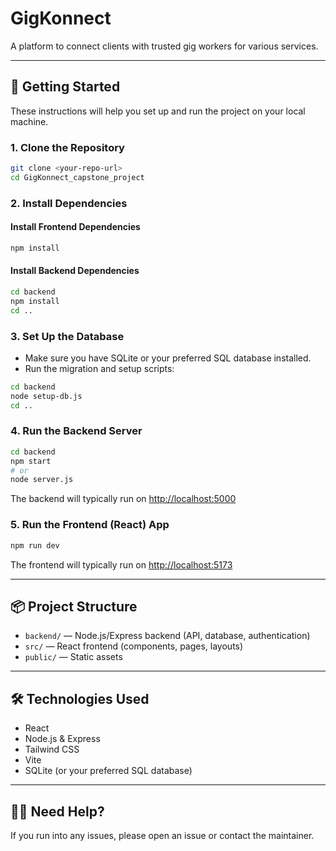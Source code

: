 # GigKonnect

A platform to connect clients with trusted gig workers for various services.

---

## 🚀 Getting Started

These instructions will help you set up and run the project on your local machine.

### 1. **Clone the Repository**
```bash
git clone <your-repo-url>
cd GigKonnect_capstone_project
```

### 2. **Install Dependencies**

#### Install Frontend Dependencies
```bash
npm install
```

#### Install Backend Dependencies
```bash
cd backend
npm install
cd ..
```

### 3. **Set Up the Database**

- Make sure you have SQLite or your preferred SQL database installed.
- Run the migration and setup scripts:

```bash
cd backend
node setup-db.js
cd ..
```

### 4. **Run the Backend Server**
```bash
cd backend
npm start
# or
node server.js
```

The backend will typically run on [http://localhost:5000](http://localhost:5000)

### 5. **Run the Frontend (React) App**
```bash
npm run dev
```

The frontend will typically run on [http://localhost:5173](http://localhost:5173)

---

## 📦 Project Structure

- `backend/` — Node.js/Express backend (API, database, authentication)
- `src/` — React frontend (components, pages, layouts)
- `public/` — Static assets

---

## 🛠️ Technologies Used
- React
- Node.js & Express
- Tailwind CSS
- Vite
- SQLite (or your preferred SQL database)

---

## 🙋‍♂️ Need Help?
If you run into any issues, please open an issue or contact the maintainer.
